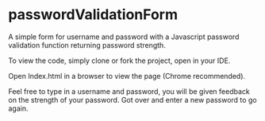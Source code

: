 # passwordValidationForm
A simple form for username and password with a Javascript password validation function returning password strength.

To view the code, simply clone or fork the project, open in your IDE. 

Open Index.html in a browser to view the page (Chrome recommended).

Feel free to type in a username and password, you will be given feedback on the strength of your password. Got over and enter a new password to go again.
